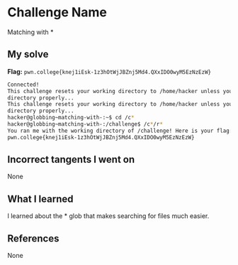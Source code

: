 # Challenge Name
Matching with *

## My solve
**Flag:** `pwn.college{knej1iEsk-1z3hOtWjJBZnj5Md4.QXxIDO0wyM5EzNzEzW}`


```bash
Connected!
This challenge resets your working directory to /home/hacker unless you change 
directory properly...
This challenge resets your working directory to /home/hacker unless you change 
directory properly...
hacker@globbing~matching-with-:~$ cd /c*
hacker@globbing~matching-with-:/challenge$ /c*/r*
You ran me with the working directory of /challenge! Here is your flag:
pwn.college{knej1iEsk-1z3hOtWjJBZnj5Md4.QXxIDO0wyM5EzNzEzW}
```

## Incorrect tangents I went on
None

## What I learned
I learned about the * glob that makes searching for files much easier.

## References 
None
